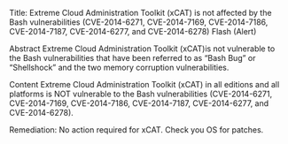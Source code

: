 Title: Extreme Cloud Administration Toolkit (xCAT) is not affected by the Bash vulnerabilities (CVE-2014-6271, CVE-2014-7169, CVE-2014-7186, CVE-2014-7187, CVE-2014-6277, and CVE-2014-6278)
Flash (Alert)


Abstract
 Extreme Cloud Administration Toolkit (xCAT)is not vulnerable to the Bash vulnerabilities that have been referred to as “Bash Bug” or “Shellshock” and the two memory corruption vulnerabilities.

Content
Extreme Cloud Administration Toolkit (xCAT) in all editions and all platforms is NOT vulnerable to the Bash vulnerabilities (CVE-2014-6271, CVE-2014-7169, CVE-2014-7186, CVE-2014-7187, CVE-2014-6277, and CVE-2014-6278).

Remediation: No action required for xCAT.  Check you OS  for patches. 